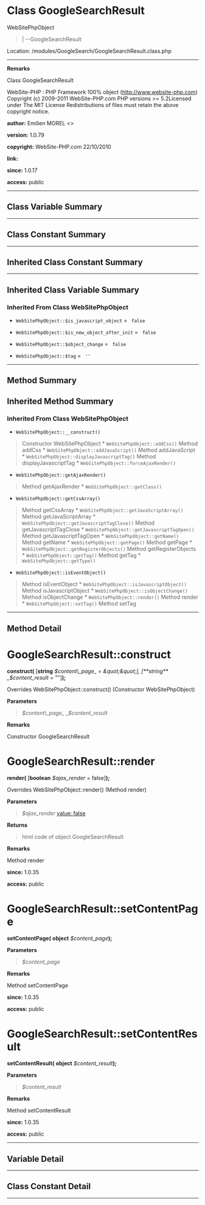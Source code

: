 # Class GoogleSearchResult #

WebSitePhpObject
> |
> --GoogleSearchResult



Location: /modules/GoogleSearch/GoogleSearchResult.class.php


---



**Remarks**

Class GoogleSearchResult


WebSite-PHP : PHP Framework 100% object (http://www.website-php.com)  Copyright (c) 2009-2011 WebSite-PHP.com  PHP versions >= 5.2Licensed under The MIT License  Redistributions of files must retain the above copyright notice.


**author:** Emilien MOREL <>

**version:** 1.0.79

**copyright:** WebSite-PHP.com 22/10/2010

**link:**

**since:** 1.0.17

**access:** public



---

## Class Variable Summary ##


---

## Class Constant Summary ##



---

## Inherited Class Constant Summary ##



---

## Inherited Class Variable Summary ##

### Inherited From Class WebSitePhpObject ###

  * `WebSitePhpObject::$is_javascript_object` = ` false`


  * `WebSitePhpObject::$is_new_object_after_init` = ` false`


  * `WebSitePhpObject::$object_change` = ` false`


  * `WebSitePhpObject::$tag` = ` ''`






---

## Method Summary ##


## Inherited Method Summary ##

### Inherited From Class WebSitePhpObject ###

  * `WebSitePhpObject::__construct()`
> Constructor WebSitePhpObject
    * `WebSitePhpObject::addCss()`
> Method addCss
    * `WebSitePhpObject::addJavaScript()`
> Method addJavaScript
    * `WebSitePhpObject::displayJavascriptTag()`
> Method displayJavascriptTag
    * `WebSitePhpObject::forceAjaxRender()`

  * `WebSitePhpObject::getAjaxRender()`
> Method getAjaxRender
    * `WebSitePhpObject::getClass()`

  * `WebSitePhpObject::getCssArray()`
> Method getCssArray
    * `WebSitePhpObject::getJavaScriptArray()`
> Method getJavaScriptArray
    * `WebSitePhpObject::getJavascriptTagClose()`
> Method getJavascriptTagClose
    * `WebSitePhpObject::getJavascriptTagOpen()`
> Method getJavascriptTagOpen
    * `WebSitePhpObject::getName()`
> Method getName
    * `WebSitePhpObject::getPage()`
> Method getPage
    * `WebSitePhpObject::getRegisterObjects()`
> Method getRegisterObjects
    * `WebSitePhpObject::getTag()`
> Method getTag
    * `WebSitePhpObject::getType()`

  * `WebSitePhpObject::isEventObject()`
> Method isEventObject
    * `WebSitePhpObject::isJavascriptObject()`
> Method isJavascriptObject
    * `WebSitePhpObject::isObjectChange()`
> Method isObjectChange
    * `WebSitePhpObject::render()`
> Method render
    * `WebSitePhpObject::setTag()`
> Method setTag


---

## Method Detail ##



# GoogleSearchResult::construct #

**construct(**
[**string**
_$content\_page_ = &quot;&quot;], [**string**
_$content\_result_ = &quot;&quot;]**);**


Overrides WebSitePhpObject::construct() (Constructor WebSitePhpObject)



**Parameters**
> _$content\_page_
> _$content\_result_

**Remarks**

Constructor GoogleSearchResult




# GoogleSearchResult::render #

**render(**
[**boolean**
_$ajax\_render_ = false]**);**


Overrides WebSitePhpObject::render() (Method render)



**Parameters**
> _$ajax\_render_ [value: false](default.md)

**Returns**
> html code of object GoogleSearchResult

**Remarks**

Method render


**since:** 1.0.35

**access:** public



# GoogleSearchResult::setContentPage #

**setContentPage(**
**object**
_$content\_page_**);**





**Parameters**
> _$content\_page_

**Remarks**

Method setContentPage


**since:** 1.0.35

**access:** public



# GoogleSearchResult::setContentResult #

**setContentResult(**
**object**
_$content\_result_**);**





**Parameters**
> _$content\_result_

**Remarks**

Method setContentResult


**since:** 1.0.35

**access:** public




---


## Variable Detail ##


---

## Class Constant Detail ##



---
